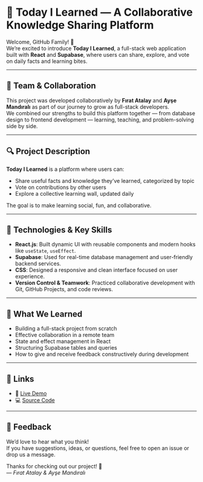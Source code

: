 # 🚀 Today I Learned — A Collaborative Knowledge Sharing Platform

Welcome, GitHub Family! 🙌  
We’re excited to introduce **Today I Learned**, a full-stack web application built with **React** and **Supabase**, where users can share, explore, and vote on daily facts and learning bites.

---

## 👥 Team & Collaboration

This project was developed collaboratively by **Fırat Atalay** and **Ayşe Mandıralı** as part of our journey to grow as full-stack developers.  
We combined our strengths to build this platform together — from database design to frontend development — learning, teaching, and problem-solving side by side.

---

## 🔍 Project Description

**Today I Learned** is a platform where users can:
- Share useful facts and knowledge they’ve learned, categorized by topic
- Vote on contributions by other users
- Explore a collective learning wall, updated daily

The goal is to make learning social, fun, and collaborative.

---

## 🔧 Technologies & Key Skills

- **React.js**: Built dynamic UI with reusable components and modern hooks like `useState`, `useEffect`.
- **Supabase**: Used for real-time database management and user-friendly backend services.
- **CSS**: Designed a responsive and clean interface focused on user experience.
- **Version Control & Teamwork**: Practiced collaborative development with Git, GitHub Projects, and code reviews.

---

## 🎯 What We Learned

- Building a full-stack project from scratch
- Effective collaboration in a remote team
- State and effect management in React
- Structuring Supabase tables and queries
- How to give and receive feedback constructively during development

---

## 🔗 Links

- 🧠 [Live Demo](https://todayfiratlearned.netlify.app/)
- 💻 [Source Code](https://github.com/mrfiratatalay/todayilearned.io)

---

## 🙌 Feedback

We’d love to hear what you think!  
If you have suggestions, ideas, or questions, feel free to open an issue or drop us a message.

Thanks for checking out our project! 🚀  
*— Fırat Atalay & Ayşe Mandıralı*
